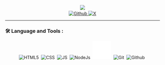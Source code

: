 <div id="header" align="center">
<img src="https://media.giphy.com/media/M9gbBd9nbDrOTu1Mqx/giphy.gif" width="230" />
 <div id="badges">
    <a href="https://github.com/lemodoescoding" target="_blank">
        <img src="https://img.shields.io/badge/Github-1B1B1B?logo=github&logoColor=white&style=for-the-badge" alt="Github">
    </a>
<a href="https://x.com/gglb__" target="_blank">
        <img src="https://img.shields.io/badge/Twitter-blue?logo=x&logoColor=white&style=for-the-badge" alt="X">
    </a>
</div>   
</div>


---

### :hammer_and_wrench: Language and Tools :

<div align="center">
	<img src="https://github.com/onemarc/tech-icons/blob/main/icons/html.svg" alt="HTML5" title="HTML5" width="60">&nbsp
	<img src="https://github.com/onemarc/tech-icons/blob/main/icons/css.svg" alt="CSS" title="CSS" width="60">&nbsp
	<img src="https://github.com/onemarc/tech-icons/blob/main/icons/javascript.svg" alt="JS" title="JS" width="60">&nbsp
	<img src="https://github.com/onemarc/tech-icons/blob/main/icons/nodejs-dark.svg" alt="NodeJs" title="NodeJS" width="60">&nbsp
	<img src="https://github.com/onemarc/tech-icons/blob/main/icons/expressjs-dark.svg" alt="ExpressJs" title="ExpressJS" width="60">&nbsp
	<img src="https://github.com/onemarc/tech-icons/blob/main/icons/git.svg" alt="Git" title="Git" width="60">&nbsp
	<img src="https://github.com/onemarc/tech-icons/blob/main/icons/github-dark.svg" alt="Github" title="Github" width="60">&nbsp 
</div>
